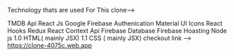Technology thats are used For This clone-->

TMDB Api
React Js
Google Firebase Authenication
Material UI Icons
React Hooks
Redux
React Context Api
Firebase Database
Firebase Hoasting
Node js 1.0 HTML( mainly JSX) 1.1 CSS ( mainly JSX) 
checkout link --> https://clone-4075c.web.app
